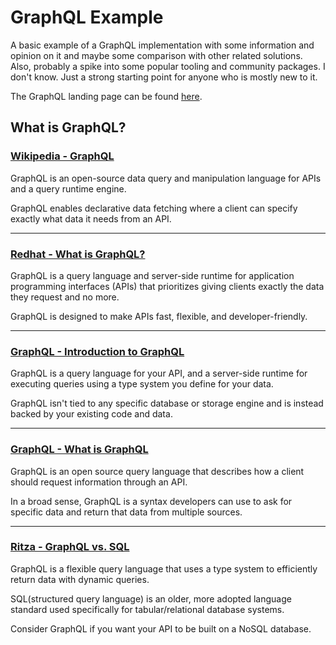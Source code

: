 # GraphQL Example

A basic example of a GraphQL implementation with some information and opinion on it and maybe some comparison with other related solutions. Also, probably a spike into some popular tooling and community packages. I don't know. Just a strong starting point for anyone who is mostly new to it.

The GraphQL landing page can be found [here](https://graphql.org/).

## What is GraphQL?
### [Wikipedia - GraphQL](https://en.wikipedia.org/wiki/GraphQL)

GraphQL is an open-source data query and manipulation language for APIs and a query runtime engine.

GraphQL enables declarative data fetching where a client can specify exactly what data it needs from an API.

---
### [Redhat - What is GraphQL?](https://www.redhat.com/en/topics/api/what-is-graphql#:~:text=and%20open%20source-,Overview,flexible%2C%20and%20developer%2Dfriendly.)

GraphQL is a query language and server-side runtime for application programming interfaces (APIs) that prioritizes giving clients exactly the data they request and no more. 

GraphQL is designed to make APIs fast, flexible, and developer-friendly.

---
### [GraphQL - Introduction to GraphQL](https://graphql.org/learn/#:~:text=GraphQL%20is%20a%20query%20language,your%20existing%20code%20and%20data.)

GraphQL is a query language for your API, and a server-side runtime for executing queries using a type system you define for your data.

 GraphQL isn't tied to any specific database or storage engine and is instead backed by your existing code and data.

---

### [GraphQL - What is GraphQL](https://www.techtarget.com/searchapparchitecture/definition/GraphQL#:~:text=GraphQL%20is%20an%20open%20source,that%20data%20from%20multiple%20sources.)

GraphQL is an open source query language that describes how a client should request information through an API. 

In a broad sense, GraphQL is a syntax developers can use to ask for specific data and return that data from multiple sources. 

---

### [Ritza - GraphQL vs. SQL](https://ritza.co/articles/graphql-vs-rest-vs-sql-vs-grpc-vs-odata-vs-mongodb/#:~:text=GraphQL%20is%20a%20flexible%20query,built%20on%20a%20NoSQL%20database.)

GraphQL is a flexible query language that uses a type system to efficiently return data with dynamic queries.

SQL(structured query language) is an older, more adopted language standard used specifically for tabular/relational database systems.

Consider GraphQL if you want your API to be built on a NoSQL database.
